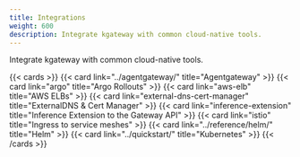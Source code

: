 ```yaml
---
title: Integrations
weight: 600
description: Integrate kgateway with common cloud-native tools.
---
```


Integrate kgateway with common cloud-native tools.

{{< cards >}}
  {{< card link="../agentgateway/" title="Agentgateway" >}}
  {{< card link="argo" title="Argo Rollouts" >}}
  {{< card link="aws-elb" title="AWS ELBs" >}}
  {{< card link="external-dns-cert-manager" title="ExternalDNS & Cert Manager"  >}}
  {{< card link="inference-extension" title="Inference Extension to the Gateway API"  >}}
  {{< card link="istio" title="Ingress to service meshes"  >}}
  {{< card link="../reference/helm/" title="Helm"  >}}
  {{< card link="../quickstart/" title="Kubernetes"  >}}
{{< /cards >}}